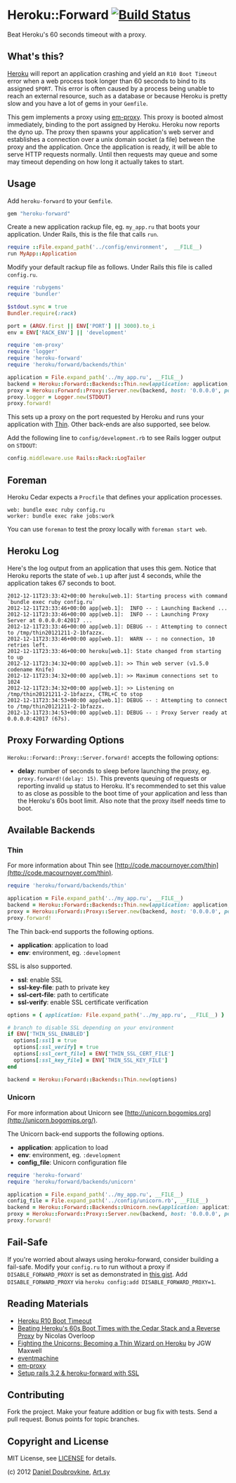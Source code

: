 Heroku::Forward [![Build Status](https://travis-ci.org/dblock/heroku-forward.png?branch=master)](https://travis-ci.org/dblock/heroku-forward)
===============

Beat Heroku's 60 seconds timeout with a proxy.

What's this?
------------

[Heroku](http://www.heroku.com/) will report an application crashing and yield an `R10 Boot Timeout` error when a web process took longer than 60 seconds to bind to its assigned `$PORT`. This error is often caused by a process being unable to reach an external resource, such as a database or because Heroku is pretty slow and you have a lot of gems in your `Gemfile`.

This gem implements a proxy using [em-proxy](https://github.com/igrigorik/em-proxy). This proxy is booted almost immediately, binding to the port assigned by Heroku. Heroku now reports the dyno up. The proxy then spawns your application's web server and establishes a connection over a unix domain socket (a file) between the proxy and the application. Once the application is ready, it will be able to serve HTTP requests normally. Until then requests may queue and some may timeout depending on how long it actually takes to start.

Usage
-----

Add `heroku-forward` to your `Gemfile`.

``` ruby
gem "heroku-forward"
```

Create a new application rackup file, eg. `my_app.ru` that boots your application. Under Rails, this is the file that calls `run`.

``` ruby
require ::File.expand_path('../config/environment',  __FILE__)
run MyApp::Application
```

Modify your default rackup file as follows. Under Rails this file is called `config.ru`.

``` ruby
require 'rubygems'
require 'bundler'

$stdout.sync = true
Bundler.require(:rack)

port = (ARGV.first || ENV['PORT'] || 3000).to_i
env = ENV['RACK_ENV'] || 'development'

require 'em-proxy'
require 'logger'
require 'heroku-forward'
require 'heroku/forward/backends/thin'

application = File.expand_path('../my_app.ru', __FILE__)
backend = Heroku::Forward::Backends::Thin.new(application: application, env: env)
proxy = Heroku::Forward::Proxy::Server.new(backend, host: '0.0.0.0', port: port)
proxy.logger = Logger.new(STDOUT)
proxy.forward!
```

This sets up a proxy on the port requested by Heroku and runs your application with [Thin](http://code.macournoyer.com/thin). Other back-ends are also supported, see below.

Add the following line to `config/development.rb` to see Rails logger output on `STDOUT`:

```ruby
config.middleware.use Rails::Rack::LogTailer
```

Foreman
-------

Heroku Cedar expects a `Procfile` that defines your application processes.

```
web: bundle exec ruby config.ru
worker: bundle exec rake jobs:work
```

You can use `foreman` to test the proxy locally with `foreman start web`.

Heroku Log
----------

Here's the log output from an application that uses this gem. Notice that Heroku reports the state of `web.1` up after just 4 seconds, while the application takes 67 seconds to boot.

```
2012-12-11T23:33:42+00:00 heroku[web.1]: Starting process with command `bundle exec ruby config.ru`
2012-12-11T23:33:46+00:00 app[web.1]:  INFO -- : Launching Backend ...
2012-12-11T23:33:46+00:00 app[web.1]:  INFO -- : Launching Proxy Server at 0.0.0.0:42017 ...
2012-12-11T23:33:46+00:00 app[web.1]: DEBUG -- : Attempting to connect to /tmp/thin20121211-2-1bfazzx.
2012-12-11T23:33:46+00:00 app[web.1]:  WARN -- : no connection, 10 retries left.
2012-12-11T23:33:46+00:00 heroku[web.1]: State changed from starting to up
2012-12-11T23:34:32+00:00 app[web.1]: >> Thin web server (v1.5.0 codename Knife)
2012-12-11T23:34:32+00:00 app[web.1]: >> Maximum connections set to 1024
2012-12-11T23:34:32+00:00 app[web.1]: >> Listening on /tmp/thin20121211-2-1bfazzx, CTRL+C to stop
2012-12-11T23:34:53+00:00 app[web.1]: DEBUG -- : Attempting to connect to /tmp/thin20121211-2-1bfazzx.
2012-12-11T23:34:53+00:00 app[web.1]: DEBUG -- : Proxy Server ready at 0.0.0.0:42017 (67s).
```

Proxy Forwarding Options
------------------------

`Heroku::Forward::Proxy::Server.forward!` accepts the following options:

* **delay**: number of seconds to sleep before launching the proxy, eg. `proxy.forward!(delay: 15)`. This prevents queuing of requests or reporting invalid `up` status to Heroku. It's recommended to set this value to as close as possible to the boot time of your application and less than the Heroku's 60s boot limit. Also note that the proxy itself needs time to boot.

Available Backends
------------------

### Thin

For more information about Thin see [http://code.macournoyer.com/thin](http://code.macournoyer.com/thin).

``` ruby
require 'heroku/forward/backends/thin'

application = File.expand_path('../my_app.ru', __FILE__)
backend = Heroku::Forward::Backends::Thin.new(application: application, env: env)
proxy = Heroku::Forward::Proxy::Server.new(backend, host: '0.0.0.0', port: port)
proxy.forward!
```

The Thin back-end supports the following options.

* **application**: application to load
* **env**: environment, eg. `:development`

SSL is also supported.

* **ssl**: enable SSL
* **ssl-key-file**: path to private key
* **ssl-cert-file**: path to certificate
* **ssl-verify**: enable SSL certificate verification

```ruby
options = { application: File.expand_path('../my_app.ru', __FILE__) }

# branch to disable SSL depending on your environment
if ENV['THIN_SSL_ENABLED']
  options[:ssl] = true
  options[:ssl_verify] = true
  options[:ssl_cert_file] = ENV['THIN_SSL_CERT_FILE']
  options[:ssl_key_file] = ENV['THIN_SSL_KEY_FILE']
end

backend = Heroku::Forward::Backends::Thin.new(options)
```

### Unicorn

For more information about Unicorn see [http://unicorn.bogomips.org](http://unicorn.bogomips.org/).

The Unicorn back-end supports the following options.

* **application**: application to load
* **env**: environment, eg. `:development`
* **config_file**: Unicorn configuration file

```ruby
require 'heroku-forward'
require 'heroku/forward/backends/unicorn'

application = File.expand_path('../my_app.ru', __FILE__)
config_file = File.expand_path('../config/unicorn.rb', __FILE__)
backend = Heroku::Forward::Backends::Unicorn.new(application: application, env: env, config_file: config_file)
proxy = Heroku::Forward::Proxy::Server.new(backend, host: '0.0.0.0', port: port)
proxy.forward!
```

Fail-Safe
---------

If you're worried about always using heroku-forward, consider building a fail-safe. Modify your `config.ru` to run without a proxy if `DISABLE_FORWARD_PROXY` is set as demonstrated in [this gist](https://gist.github.com/4263488). Add `DISABLE_FORWARD_PROXY` via `heroku config:add DISABLE_FORWARD_PROXY=1`.

Reading Materials
-----------------

* [Heroku R10 Boot Timeout](https://devcenter.heroku.com/articles/error-codes#r10-boot-timeout)
* [Beating Heroku's 60s Boot Times with the Cedar Stack and a Reverse Proxy](http://noverloop.be/beating-herokus-60s-boot-times-with-the-cedar-stack-and-a-reverse-proxy/) by Nicolas Overloop
* [Fighting the Unicorns: Becoming a Thin Wizard on Heroku](http://jgwmaxwell.com/fighting-the-unicorns-becoming-a-thin-wizard-on-heroku/) by JGW Maxwell
* [eventmachine](https://github.com/eventmachine/eventmachine)
* [em-proxy](https://github.com/igrigorik/em-proxy)
* [Setup rails 3.2 & heroku-forward with SSL](https://gist.github.com/4540602)

Contributing
------------

Fork the project. Make your feature addition or bug fix with tests. Send a pull request. Bonus points for topic branches.

Copyright and License
---------------------

MIT License, see [LICENSE](http://github.com/dblock/heroku-forward/raw/master/LICENSE.md) for details.

(c) 2012 [Daniel Doubrovkine](http://github.com/dblock), [Art.sy](http://artsy.github.com)
